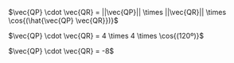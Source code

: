 $\vec{QP} \cdot \vec{QR} = ||\vec{QP}|| \times ||\vec{QR}|| \times \cos{(\hat{\vec{QP} \vec{QR}})}$

$\vec{QP} \cdot \vec{QR} = 4 \times 4 \times \cos{(120º)}$

$\vec{QP} \cdot \vec{QR} = -8$
